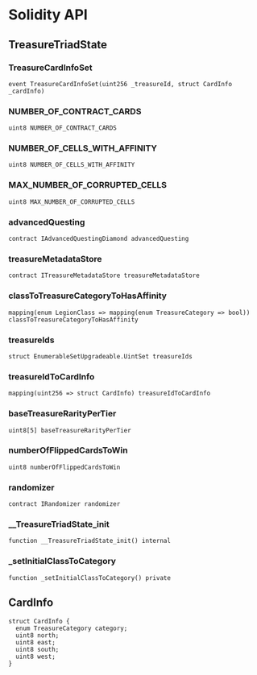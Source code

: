 # Solidity API

## TreasureTriadState

### TreasureCardInfoSet

```solidity
event TreasureCardInfoSet(uint256 _treasureId, struct CardInfo _cardInfo)
```

### NUMBER_OF_CONTRACT_CARDS

```solidity
uint8 NUMBER_OF_CONTRACT_CARDS
```

### NUMBER_OF_CELLS_WITH_AFFINITY

```solidity
uint8 NUMBER_OF_CELLS_WITH_AFFINITY
```

### MAX_NUMBER_OF_CORRUPTED_CELLS

```solidity
uint8 MAX_NUMBER_OF_CORRUPTED_CELLS
```

### advancedQuesting

```solidity
contract IAdvancedQuestingDiamond advancedQuesting
```

### treasureMetadataStore

```solidity
contract ITreasureMetadataStore treasureMetadataStore
```

### classToTreasureCategoryToHasAffinity

```solidity
mapping(enum LegionClass => mapping(enum TreasureCategory => bool)) classToTreasureCategoryToHasAffinity
```

### treasureIds

```solidity
struct EnumerableSetUpgradeable.UintSet treasureIds
```

### treasureIdToCardInfo

```solidity
mapping(uint256 => struct CardInfo) treasureIdToCardInfo
```

### baseTreasureRarityPerTier

```solidity
uint8[5] baseTreasureRarityPerTier
```

### numberOfFlippedCardsToWin

```solidity
uint8 numberOfFlippedCardsToWin
```

### randomizer

```solidity
contract IRandomizer randomizer
```

### __TreasureTriadState_init

```solidity
function __TreasureTriadState_init() internal
```

### _setInitialClassToCategory

```solidity
function _setInitialClassToCategory() private
```

## CardInfo

```solidity
struct CardInfo {
  enum TreasureCategory category;
  uint8 north;
  uint8 east;
  uint8 south;
  uint8 west;
}
```

